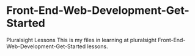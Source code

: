 # Front-End-Web-Development-Get-Started
Pluralsight Lessons
This is my files in learning at pluralsight Front-End-Web-Development-Get-Started lessons.
